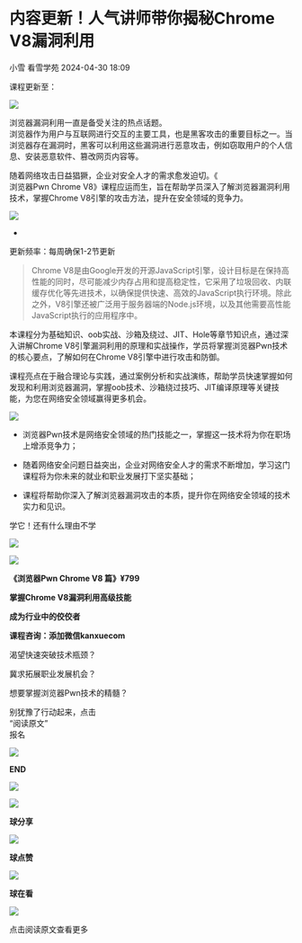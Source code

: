 #  内容更新！人气讲师带你揭秘Chrome V8漏洞利用   
小雪  看雪学苑   2024-04-30 18:09  
  
课程更新至：  
  
![](https://mmbiz.qpic.cn/sz_mmbiz_png/1UG7KPNHN8Ey0Z2fLQtGQHrnic5NDLhqHh0MesKFkGQewj2X96AQ18kiaB99icttdrMnHQicBAJEwQia3BUU9X9s53w/640?wx_fmt=png&from=appmsg "")  
  
  
浏览器漏洞利用一直是备受关注的热点话题。  
浏览器作为用户与互联网进行交互的主要工具，也是黑客攻击的重要目标之一。当浏览器存在漏洞时，黑客可以利用这些漏洞进行恶意攻击，例如窃取用户的个人信息、安装恶意软件、篡改网页内容等。  
  
  
随着网络攻击日益猖獗，企业对安全人才的需求愈发迫切。《  
浏览器Pwn Chrome V8》课程应运而生，旨在帮助学员深入了解浏览器漏洞利用技术，掌握Chrome V8引擎的攻击方法，提升在安全领域的竞争力。  
  
  
![](https://mmbiz.qpic.cn/sz_mmbiz_jpg/1UG7KPNHN8EgYVUmkuuWqVcU7uXia92gMs6yx2fA3kq1DF9DwWibAYealtb7Fvn9j7x4aTCFibzMCvLzHfjDSC4EQ/640?wx_fmt=jpeg&from=appmsg "")  
  
  
*  
更新频率：每周确保1-2节更新  
  
  
> Chrome V8是由Google开发的开源JavaScript引擎，设计目标是在保持高性能的同时，尽可能减少内存占用和提高稳定性，它采用了垃圾回收、内联缓存优化等先进技术，以确保提供快速、高效的JavaScript执行环境。除此之外，V8引擎还被广泛用于服务器端的Node.js环境，以及其他需要高性能JavaScript执行的应用程序中。  
  
  
  
本课程分为基础知识、oob实战、沙箱及绕过、JIT、Hole等章节知识点，通过深入讲解Chrome V8引擎漏洞利用的原理和实战操作，学员将掌握浏览器Pwn技术的核心要点，了解如何在Chrome V8引擎中进行攻击和防御。  
  
  
课程亮点在于融合理论与实践，通过案例分析和实战演练，帮助学员快速掌握如何发现和利用浏览器漏洞，掌握oob技术、沙箱绕过技巧、JIT编译原理等关键技能，为您在网络安全领域赢得更多机会。  
  
![](https://mmbiz.qpic.cn/sz_mmbiz_png/1UG7KPNHN8EgYVUmkuuWqVcU7uXia92gM3EichmgOSfEdUkwbTjqMG7K3ERscdxBMFX7JZMjMWl4tQZcpCu6PsSw/640?wx_fmt=png&from=appmsg "")  
  
  
- 浏览器Pwn技术是网络安全领域的热门技能之一，掌握这一技术将为你在职场上增添竞争力；  
  
  
  
- 随着网络安全问题日益突出，企业对网络安全人才的需求不断增加，学习这门课程将为你未来的就业和职业发展打下坚实基础；  
  
  
  
- 课程将帮助你深入了解浏览器漏洞攻击的本质，提升你在网络安全领域的技术实力和见识。  
  
  
  
  
学它！还有什么理由不学  
  
![](https://mmbiz.qpic.cn/sz_mmbiz_gif/1UG7KPNHN8EgYVUmkuuWqVcU7uXia92gMogGNWciaOTSe7vZft5sLGUgZrjwZvXqW0nBQzYrQMWeic6kc16GJdcSg/640?wx_fmt=gif&from=appmsg "")  
  
![](https://mmbiz.qpic.cn/sz_mmbiz_png/1UG7KPNHN8EgYVUmkuuWqVcU7uXia92gMyhKUibLF6gLjdicc2bFCWgkZY1FX2mbIfRbcqkIb00KiaL56kBHuXxDIg/640?wx_fmt=png&from=appmsg "")  
  
  
**《浏览器Pwn Chrome V8 篇》¥799**  
  
  
  
**掌握Chrome V8漏洞利用高级技能**  
  
**成为行业中的佼佼者**  
  
  
**课程咨询：添加微信kanxuecom**  
  
  
  
渴望快速突破技术瓶颈？  
  
冀求拓展职业发展机会？  
  
想要掌握浏览器Pwn技术的精髓？  
  
别犹豫了行动起来，点击  
“阅读原文”  
报名  
  
![](https://mmbiz.qpic.cn/mmbiz_gif/JaFvPvvA2J3ZDGMAH6vbUsqibdWZJAaiaToaKl141LV5NT9bpWJsib1EuobVpPUFf8m15HgMEf58xe1958GlkEZsA/640?wx_fmt=gif "")  
  
**END**  
  
[](http://mp.weixin.qq.com/s?__biz=MjM5NTc2MDYxMw==&mid=2458550261&idx=4&sn=4e9adbd5f27b162d6c707084062750ac&chksm=b18d4f7f86fac66987e0cbf5212d8c1f702262115d8cf80ae827e484671daaedf25d34db5618&scene=21#wechat_redirect)  
  
![](https://mmbiz.qpic.cn/mmbiz_jpg/Uia4617poZXP96fGaMPXib13V1bJ52yHq9ycD9Zv3WhiaRb2rKV6wghrNa4VyFR2wibBVNfZt3M5IuUiauQGHvxhQrA/640?wx_fmt=jpeg "")  
  
  
![](https://mmbiz.qpic.cn/sz_mmbiz_gif/1UG7KPNHN8EgYVUmkuuWqVcU7uXia92gMibRVZJKcoeDDiafRhIDXeicVHZg0oNsyBKGxGYO6Jn3tIpajPFSgqMIiaA/640?wx_fmt=gif&from=appmsg "")  
  
**球分享**  
  
![](https://mmbiz.qpic.cn/sz_mmbiz_gif/1UG7KPNHN8EgYVUmkuuWqVcU7uXia92gMibRVZJKcoeDDiafRhIDXeicVHZg0oNsyBKGxGYO6Jn3tIpajPFSgqMIiaA/640?wx_fmt=gif&from=appmsg "")  
  
**球点赞**  
  
![](https://mmbiz.qpic.cn/sz_mmbiz_gif/1UG7KPNHN8EgYVUmkuuWqVcU7uXia92gMibRVZJKcoeDDiafRhIDXeicVHZg0oNsyBKGxGYO6Jn3tIpajPFSgqMIiaA/640?wx_fmt=gif&from=appmsg "")  
  
**球在看**  
  
  
![](https://mmbiz.qpic.cn/sz_mmbiz_gif/1UG7KPNHN8EgYVUmkuuWqVcU7uXia92gMdspAQsh4PWU7kV6kA7rM34NkZhqZGDw8jLZOCPTHb268eibG9iaoQnww/640?wx_fmt=gif&from=appmsg "")  
  
点击阅读原文查看更多  
  
